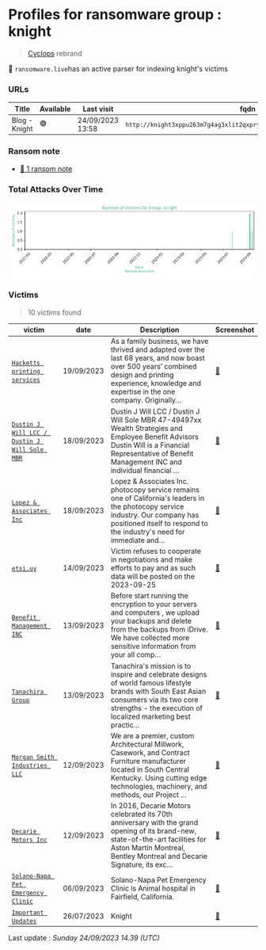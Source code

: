 # Profiles for ransomware group : **knight**


> [Cyclops](group/cyclops) rebrand


🔎 `ransomware.live`has an active  parser for indexing knight's victims

### URLs
| Title | Available | Last visit | fqdn | Screenshot 
|---|---|---|---|---|
| Blog - Knight | 🟢 | 24/09/2023 13:58 | `http://knight3xppu263m7g4ag3xlit2qxpryjwueobh7vjdc3zrscqlfu3pqd.onion` | <a href="https://images.ransomware.live/screenshots/knight3xppu263m7g4ag3xlit2qxpryjwueobh7vjdc3zrscqlfu3pqd-onion.png" target=_blank>📸</a> | 


### Ransom note
* [📝 1 ransom note](notes/knight)

### Total Attacks Over Time

![Statistics](../graphs/stats-knight.png)


### Victims

> 10 victims found

| victim | date | Description | Screenshot | 
|---|---|---|---|
| [`Hacketts printing services`](https://google.com/search?q=Hacketts+printing+services) | 19/09/2023 | As a family business, we have thrived and adapted over the last 68 years, and now boast over 500 years’ combined design and printing experience, knowledge and expertise in the one company. Originally… | <a href="https://images.ransomware.live/screenshots/posts/8053b1f2d9633dd71ba1027e32bf76c8.png" target=_blank>📸</a> |
| [`Dustin J Will LCC / Dustin J Will Sole MBR`](https://google.com/search?q=Dustin+J+Will+LCC+%2F+Dustin+J+Will+Sole+MBR) | 18/09/2023 | Dustin J Will LCC / Dustin J Will Sole MBR 47-49497xx Wealth Strategies and Employee Benefit Advisors  Dustin Will is a Financial Representative of Benefit Management INC and individual financial … | <a href="https://images.ransomware.live/screenshots/posts/80a30f97b1c85814b0fd64801d156ffa.png" target=_blank>📸</a> |
| [`Lopez & Associates Inc`](https://google.com/search?q=Lopez+%26+Associates+Inc) | 18/09/2023 | Lopez & Associates Inc. photocopy service remains one of California's leaders  in the photocopy service industry. Our company has positioned itself to respond to the industry's need for immediate and… | <a href="https://images.ransomware.live/screenshots/posts/f272ef41f0bf9b0226d64a173c99580b.png" target=_blank>📸</a> |
| [`etsi.uy`](https://google.com/search?q=etsi.uy) | 14/09/2023 | Victim refuses to cooperate in negotiations and make efforts to pay and as such data will be posted on the 2023-09-25 | <a href="https://images.ransomware.live/screenshots/posts/e091b7066cd298abc542cf0622af3653.png" target=_blank>📸</a> |
| [`Benefit Management INC`](https://google.com/search?q=Benefit+Management+INC) | 13/09/2023 | Before start running the encryption to your servers and computers ,  we upload your backups and delete from the backups from iDrive.  We have collected more sensitive information from your all comp… | <a href="https://images.ransomware.live/screenshots/posts/bb652eb01ce7a828def4e56e1a962198.png" target=_blank>📸</a> |
| [`Tanachira Group`](https://google.com/search?q=Tanachira+Group) | 13/09/2023 | Tanachira's mission is to inspire and celebrate designs of world famous lifestyle brands with South East Asian consumers via its two core strengths - the execution of localized marketing best practic… | <a href="https://images.ransomware.live/screenshots/posts/a78961ccd02a72c4a7f101b31549edaf.png" target=_blank>📸</a> |
| [`Morgan Smith Industries LLC`](https://google.com/search?q=Morgan+Smith+Industries+LLC) | 12/09/2023 | We are a premier, custom Architectural Millwork, Casework, and Contract Furniture manufacturer located in South Central Kentucky. Using cutting edge technologies, machinery, and methods, our Project … | <a href="https://images.ransomware.live/screenshots/posts/8675ce5c6468751db6b80e0058ea2f3e.png" target=_blank>📸</a> |
| [`Decarie Motors Inc`](https://google.com/search?q=Decarie+Motors+Inc) | 12/09/2023 | In 2016, Decarie Motors celebrated its 70th anniversary with the grand opening of its brand-new, state-of-the-art facilities for Aston Martin Montreal, Bentley Montreal and Decarie Signature, its exc… | <a href="https://images.ransomware.live/screenshots/posts/60f3980f5284fa1f7d68eb2ad0adcaa1.png" target=_blank>📸</a> |
| [`Solano-Napa Pet Emergency Clinic`](https://google.com/search?q=Solano-Napa+Pet+Emergency+Clinic) | 06/09/2023 | Solano-Napa Pet Emergency Clinic is Animal hospital in Fairfield, California. | <a href="https://images.ransomware.live/screenshots/posts/6df3f038e954e1c3b3e7c1833fcbf9ed.png" target=_blank>📸</a> |
| [`Important Updates`](https://google.com/search?q=Important+Updates) | 26/07/2023 | Knight | <a href="https://images.ransomware.live/screenshots/posts/d8e5261ba91672d91d145f38033d68f5.png" target=_blank>📸</a> |



Last update : _Sunday 24/09/2023 14.39 (UTC)_
